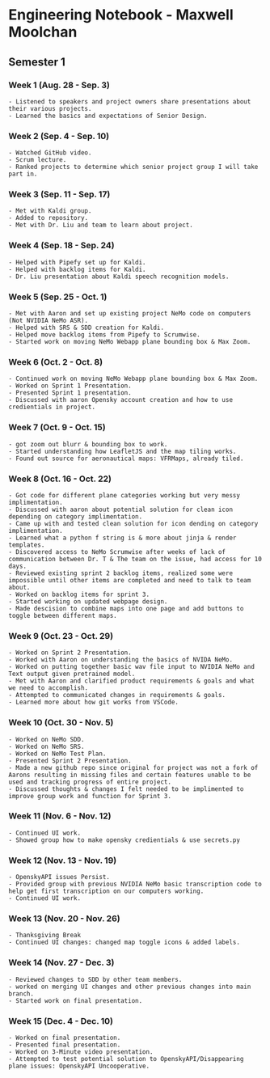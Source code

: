 # Engineering Notebook - Maxwell Moolchan

## Semester 1
### Week 1 (Aug. 28 - Sep. 3)
    - Listened to speakers and project owners share presentations about their various projects.
    - Learned the basics and expectations of Senior Design.
    
### Week 2 (Sep. 4 - Sep. 10)
    - Watched GitHub video.
    - Scrum lecture. 
    - Ranked projects to determine which senior project group I will take part in.
    
### Week 3 (Sep. 11 - Sep. 17)
    - Met with Kaldi group.
    - Added to repository.
    - Met with Dr. Liu and team to learn about project.
    
### Week 4 (Sep. 18 - Sep. 24)
    - Helped with Pipefy set up for Kaldi.
    - Helped with backlog items for Kaldi.
    - Dr. Liu presentation about Kaldi speech recognition models.
    
### Week 5 (Sep. 25 - Oct. 1)
    - Met with Aaron and set up existing project NeMo code on computers (Not NVIDIA NeMo ASR).
    - Helped with SRS & SDD creation for Kaldi.
    - Helped move backlog items from Pipefy to Scrumwise.
    - Started work on moving NeMo Webapp plane bounding box & Max Zoom.
    
### Week 6 (Oct. 2 - Oct. 8)
    - Continued work on moving NeMo Webapp plane bounding box & Max Zoom.
    - Worked on Sprint 1 Presentation.
    - Presented Sprint 1 presentation.
    - Discussed with aaron Opensky account creation and how to use credientials in project.
    
### Week 7 (Oct. 9 - Oct. 15)
    - got zoom out blurr & bounding box to work.
    - Started understanding how LeafletJS and the map tiling works.
    - Found out source for aeronautical maps: VFRMaps, already tiled.

### Week 8 (Oct. 16 - Oct. 22)
    - Got code for different plane categories working but very messy implimentation.
    - Discussed with aaron about potential solution for clean icon depending on category implimentation.
    - Came up with and tested clean solution for icon dending on category implimentation.
    - Learned what a python f string is & more about jinja & render templates.
    - Discovered access to NeMo Scrumwise after weeks of lack of communication between Dr. T & The team on the issue, had access for 10 days.
    - Reviewed existing sprint 2 backlog items, realized some were impossible until other items are completed and need to talk to team about.
    - Worked on backlog items for sprint 3.
    - Started working on updated webpage design.
    - Made descision to combine maps into one page and add buttons to toggle between different maps.
    
### Week 9 (Oct. 23 - Oct. 29)
    - Worked on Sprint 2 Presentation.
    - Worked with Aaron on understanding the basics of NVIDA NeMo.
    - Worked on putting together basic wav file input to NVIDIA NeMo and Text output given pretrained model.
    - Met with Aaron and clarified product requirements & goals and what we need to accomplish. 
    - Attempted to communicated changes in requirements & goals.
    - Learned more about how git works from VSCode.
    
### Week 10 (Oct. 30 - Nov. 5)
    - Worked on NeMo SDD.
    - Worked on NeMo SRS.
    - Worked on NeMo Test Plan.
    - Presented Sprint 2 Presentation.
    - Made a new github repo since original for project was not a fork of Aarons resulting in missing files and certain features unable to be used and tracking progress of entire project.
    - Discussed thoughts & changes I felt needed to be implimented to improve group work and function for Sprint 3.
    
### Week 11 (Nov. 6 - Nov. 12)
    - Continued UI work.
    - Showed group how to make opensky credientials & use secrets.py
    
### Week 12 (Nov. 13 - Nov. 19)
    - OpenskyAPI issues Persist.
    - Provided group with previous NVIDIA NeMo basic transcription code to help get first transcription on our computers working.
    - Continued UI work.
    
### Week 13 (Nov. 20 - Nov. 26)
    - Thanksgiving Break
    - Continued UI changes: changed map toggle icons & added labels.

### Week 14 (Nov. 27 - Dec. 3)
    - Reviewed changes to SDD by other team members.
    - worked on merging UI changes and other previous changes into main branch.
    - Started work on final presentation.

### Week 15 (Dec. 4 - Dec. 10)
    - Worked on final presentation.
    - Presented final presentation.
    - Worked on 3-Minute video presentation.
    - Attempted to test potential solution to OpenskyAPI/Disappearing plane issues: OpenskyAPI Uncooperative.
        
    
